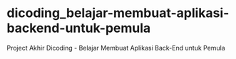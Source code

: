 # dicoding_belajar-membuat-aplikasi-backend-untuk-pemula
Project Akhir Dicoding - Belajar Membuat Aplikasi Back-End untuk Pemula
